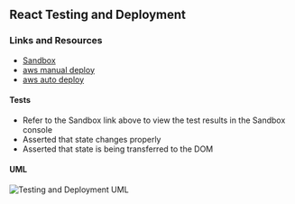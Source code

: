 
## React Testing and Deployment

### Links and Resources
* [Sandbox](https://codesandbox.io/s/427nv579k7)
* [aws manual deploy](http://lab27-manual-bucket.s3-website-us-east-1.amazonaws.com/#)
* [aws auto deploy](http://reacttestingbucket-reacttestingbucket-k6hkjc0f0tkh.s3-website-us-east-1.amazonaws.com/#)

#### Tests
* Refer to the Sandbox link above to view the test results in the Sandbox console
* Asserted that state changes properly
* Asserted that state is being transferred to the DOM


#### UML
![Testing and Deployment UML](./assets/)
